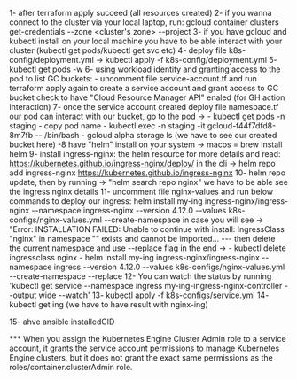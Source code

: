 1- after terraform apply succeed (all resources created)
2- if you wanna connect to the cluster via your local laptop, run: gcloud container clusters get-credentials <cluster name> --zone <cluster's zone> --project <project ID>
3- if you have gcloud and kubectl install on your local machine you have to be able interact with your cluster (kubectl get pods/kubectl get svc etc)
4- deploy file k8s-config/deployment.yml -> kubectl apply -f k8s-config/deployment.yml
5- kubectl get pods -w
6- using workload identity and granting access to the pod to list GC buckets:
    - uncomment file service-account.tf and run terraform apply again to create a service account and grant access to GC bucket
    check to have "Cloud Resource Manager API" enaled (for GH action interaction)
7- once the service account created deploy file namespace.tf
our pod can interact with our bucket, go to the pod ->
    - kubectl get pods -n staging
    - copy pod name
    - kubectl exec -n staging -it gcloud-f44f7dfd8-8m7fb -- /bin/bash
    - gcloud alpha storage ls (we have to see our created bucket here)
-8 have "helm" install on your system -> macos = brew install helm
9- install ingress-nginx: the helm resource for more details and read: https://kubernetes.github.io/ingress-nginx/deploy/
in the cli -> helm repo add ingress-nginx https://kubernetes.github.io/ingress-nginx
10- helm repo update, then by running -> "helm search repo nginx" we have to be able see the ingress nginx details
11- uncomment file nginx-values and run below commands to deploy our ingress:
helm install my-ing ingress-nginx/ingress-nginx --namespace ingress-nginx --version 4.12.0 --values k8s-configs/nginx-values.yml --create-namespace
in case you will see -> "Error: INSTALLATION FAILED: Unable to continue with install: IngressClass "nginx" in namespace "" exists and cannot be imported... --- then delete the current namespace and use --replace flag in the end ->
    - kubectl delete ingressclass nginx
    - helm install my-ing ingress-nginx/ingress-nginx --namespace ingress --version 4.12.0 --values k8s-configs/nginx-values.yml --create-namespace --replace
12- You can watch the status by running 'kubectl get service --namespace ingress my-ing-ingress-nginx-controller --output wide --watch'
13- kubectl apply -f k8s-configs/service.yml
14- kubectl get ing (we have to have result with nginx-ing)

15- ahve ansible installedCID

*** When you assign the Kubernetes Engine Cluster Admin role to a service account, it grants the service account permissions to manage Kubernetes Engine clusters, but it does not grant the exact same permissions as the roles/container.clusterAdmin role.